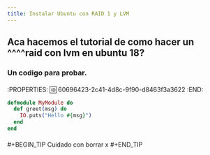 ```yaml
---
title: Instalar Ubuntu con RAID 1 y LVM
---
```


## Aca hacemos el tutorial de como hacer un ^^^^raid con lvm en ubuntu 18?
### Un **codigo** para probar.
#### 
:PROPERTIES:
:id: 60696423-2c41-4d8c-9f90-d8463f3a3622
:END:
```elixir
defmodule MyModule do
  def greet(msg) do
    IO.puts("Hello #{msg}")
  end
end
```
#### 
#+BEGIN_TIP
Cuidado con borrar x
#+END_TIP
